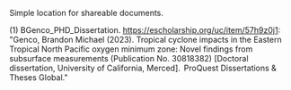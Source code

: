 Simple location for shareable documents.

(1) BGenco_PHD_Dissertation. https://escholarship.org/uc/item/57h9z0j1: "Genco, Brandon Michael (2023). Tropical cyclone impacts in the Eastern Tropical North Pacific oxygen minimum zone: Novel findings from subsurface measurements (Publication No. 30818382) [Doctoral dissertation, University of California, Merced].  ProQuest Dissertations & Theses Global." 
